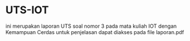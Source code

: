 # UTS-IOT
ini merupakan laporan UTS soal nomor 3 pada mata kuliah IOT dengan Kemampuan Cerdas
untuk penjelasan dapat diakses pada file laporan.pdf
